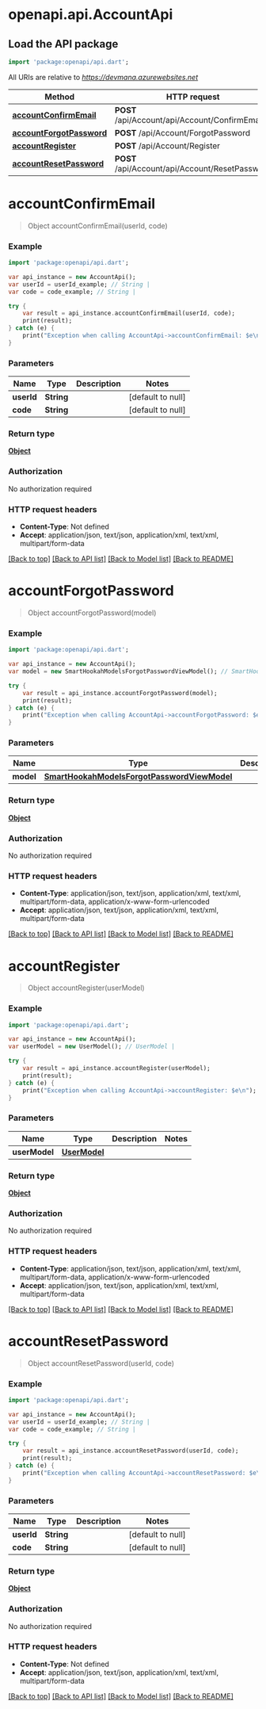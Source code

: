 # openapi.api.AccountApi

## Load the API package
```dart
import 'package:openapi/api.dart';
```

All URIs are relative to *https://devmana.azurewebsites.net*

Method | HTTP request | Description
------------- | ------------- | -------------
[**accountConfirmEmail**](AccountApi.md#accountConfirmEmail) | **POST** /api/Account/api/Account/ConfirmEmail | 
[**accountForgotPassword**](AccountApi.md#accountForgotPassword) | **POST** /api/Account/ForgotPassword | 
[**accountRegister**](AccountApi.md#accountRegister) | **POST** /api/Account/Register | 
[**accountResetPassword**](AccountApi.md#accountResetPassword) | **POST** /api/Account/api/Account/ResetPassword | 


# **accountConfirmEmail**
> Object accountConfirmEmail(userId, code)



### Example 
```dart
import 'package:openapi/api.dart';

var api_instance = new AccountApi();
var userId = userId_example; // String | 
var code = code_example; // String | 

try { 
    var result = api_instance.accountConfirmEmail(userId, code);
    print(result);
} catch (e) {
    print("Exception when calling AccountApi->accountConfirmEmail: $e\n");
}
```

### Parameters

Name | Type | Description  | Notes
------------- | ------------- | ------------- | -------------
 **userId** | **String**|  | [default to null]
 **code** | **String**|  | [default to null]

### Return type

[**Object**](Object.md)

### Authorization

No authorization required

### HTTP request headers

 - **Content-Type**: Not defined
 - **Accept**: application/json, text/json, application/xml, text/xml, multipart/form-data

[[Back to top]](#) [[Back to API list]](../README.md#documentation-for-api-endpoints) [[Back to Model list]](../README.md#documentation-for-models) [[Back to README]](../README.md)

# **accountForgotPassword**
> Object accountForgotPassword(model)



### Example 
```dart
import 'package:openapi/api.dart';

var api_instance = new AccountApi();
var model = new SmartHookahModelsForgotPasswordViewModel(); // SmartHookahModelsForgotPasswordViewModel | 

try { 
    var result = api_instance.accountForgotPassword(model);
    print(result);
} catch (e) {
    print("Exception when calling AccountApi->accountForgotPassword: $e\n");
}
```

### Parameters

Name | Type | Description  | Notes
------------- | ------------- | ------------- | -------------
 **model** | [**SmartHookahModelsForgotPasswordViewModel**](SmartHookahModelsForgotPasswordViewModel.md)|  | 

### Return type

[**Object**](Object.md)

### Authorization

No authorization required

### HTTP request headers

 - **Content-Type**: application/json, text/json, application/xml, text/xml, multipart/form-data, application/x-www-form-urlencoded
 - **Accept**: application/json, text/json, application/xml, text/xml, multipart/form-data

[[Back to top]](#) [[Back to API list]](../README.md#documentation-for-api-endpoints) [[Back to Model list]](../README.md#documentation-for-models) [[Back to README]](../README.md)

# **accountRegister**
> Object accountRegister(userModel)



### Example 
```dart
import 'package:openapi/api.dart';

var api_instance = new AccountApi();
var userModel = new UserModel(); // UserModel | 

try { 
    var result = api_instance.accountRegister(userModel);
    print(result);
} catch (e) {
    print("Exception when calling AccountApi->accountRegister: $e\n");
}
```

### Parameters

Name | Type | Description  | Notes
------------- | ------------- | ------------- | -------------
 **userModel** | [**UserModel**](UserModel.md)|  | 

### Return type

[**Object**](Object.md)

### Authorization

No authorization required

### HTTP request headers

 - **Content-Type**: application/json, text/json, application/xml, text/xml, multipart/form-data, application/x-www-form-urlencoded
 - **Accept**: application/json, text/json, application/xml, text/xml, multipart/form-data

[[Back to top]](#) [[Back to API list]](../README.md#documentation-for-api-endpoints) [[Back to Model list]](../README.md#documentation-for-models) [[Back to README]](../README.md)

# **accountResetPassword**
> Object accountResetPassword(userId, code)



### Example 
```dart
import 'package:openapi/api.dart';

var api_instance = new AccountApi();
var userId = userId_example; // String | 
var code = code_example; // String | 

try { 
    var result = api_instance.accountResetPassword(userId, code);
    print(result);
} catch (e) {
    print("Exception when calling AccountApi->accountResetPassword: $e\n");
}
```

### Parameters

Name | Type | Description  | Notes
------------- | ------------- | ------------- | -------------
 **userId** | **String**|  | [default to null]
 **code** | **String**|  | [default to null]

### Return type

[**Object**](Object.md)

### Authorization

No authorization required

### HTTP request headers

 - **Content-Type**: Not defined
 - **Accept**: application/json, text/json, application/xml, text/xml, multipart/form-data

[[Back to top]](#) [[Back to API list]](../README.md#documentation-for-api-endpoints) [[Back to Model list]](../README.md#documentation-for-models) [[Back to README]](../README.md)

